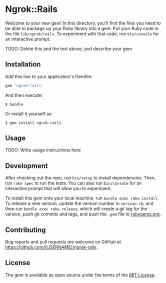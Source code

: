 # Ngrok::Rails

Welcome to your new gem! In this directory, you'll find the files you need to be able to package up your Ruby library into a gem. Put your Ruby code in the file `lib/ngrok/rails`. To experiment with that code, run `bin/console` for an interactive prompt.

TODO: Delete this and the text above, and describe your gem

## Installation

Add this line to your application's Gemfile:

```ruby
gem 'ngrok-rails'
```

And then execute:

    $ bundle

Or install it yourself as:

    $ gem install ngrok-rails

## Usage

TODO: Write usage instructions here

## Development

After checking out the repo, run `bin/setup` to install dependencies. Then, run `rake spec` to run the tests. You can also run `bin/console` for an interactive prompt that will allow you to experiment.

To install this gem onto your local machine, run `bundle exec rake install`. To release a new version, update the version number in `version.rb`, and then run `bundle exec rake release`, which will create a git tag for the version, push git commits and tags, and push the `.gem` file to [rubygems.org](https://rubygems.org).

## Contributing

Bug reports and pull requests are welcome on GitHub at https://github.com/[USERNAME]/ngrok-rails.


## License

The gem is available as open source under the terms of the [MIT License](http://opensource.org/licenses/MIT).

